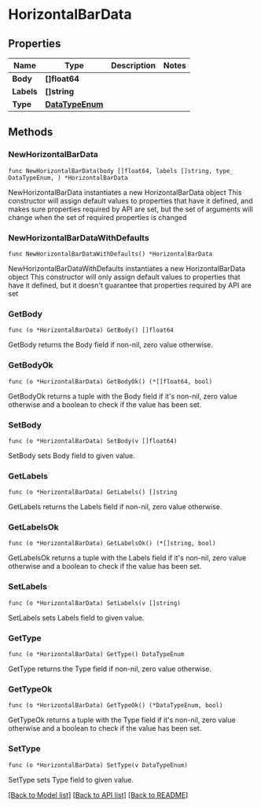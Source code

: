 # HorizontalBarData

## Properties

Name | Type | Description | Notes
------------ | ------------- | ------------- | -------------
**Body** | **[]float64** |  | 
**Labels** | **[]string** |  | 
**Type** | [**DataTypeEnum**](DataTypeEnum.md) |  | 

## Methods

### NewHorizontalBarData

`func NewHorizontalBarData(body []float64, labels []string, type_ DataTypeEnum, ) *HorizontalBarData`

NewHorizontalBarData instantiates a new HorizontalBarData object
This constructor will assign default values to properties that have it defined,
and makes sure properties required by API are set, but the set of arguments
will change when the set of required properties is changed

### NewHorizontalBarDataWithDefaults

`func NewHorizontalBarDataWithDefaults() *HorizontalBarData`

NewHorizontalBarDataWithDefaults instantiates a new HorizontalBarData object
This constructor will only assign default values to properties that have it defined,
but it doesn't guarantee that properties required by API are set

### GetBody

`func (o *HorizontalBarData) GetBody() []float64`

GetBody returns the Body field if non-nil, zero value otherwise.

### GetBodyOk

`func (o *HorizontalBarData) GetBodyOk() (*[]float64, bool)`

GetBodyOk returns a tuple with the Body field if it's non-nil, zero value otherwise
and a boolean to check if the value has been set.

### SetBody

`func (o *HorizontalBarData) SetBody(v []float64)`

SetBody sets Body field to given value.


### GetLabels

`func (o *HorizontalBarData) GetLabels() []string`

GetLabels returns the Labels field if non-nil, zero value otherwise.

### GetLabelsOk

`func (o *HorizontalBarData) GetLabelsOk() (*[]string, bool)`

GetLabelsOk returns a tuple with the Labels field if it's non-nil, zero value otherwise
and a boolean to check if the value has been set.

### SetLabels

`func (o *HorizontalBarData) SetLabels(v []string)`

SetLabels sets Labels field to given value.


### GetType

`func (o *HorizontalBarData) GetType() DataTypeEnum`

GetType returns the Type field if non-nil, zero value otherwise.

### GetTypeOk

`func (o *HorizontalBarData) GetTypeOk() (*DataTypeEnum, bool)`

GetTypeOk returns a tuple with the Type field if it's non-nil, zero value otherwise
and a boolean to check if the value has been set.

### SetType

`func (o *HorizontalBarData) SetType(v DataTypeEnum)`

SetType sets Type field to given value.



[[Back to Model list]](../README.md#documentation-for-models) [[Back to API list]](../README.md#documentation-for-api-endpoints) [[Back to README]](../README.md)


